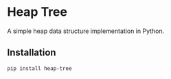 # Heap Tree

A simple heap data structure implementation in Python.

## Installation
```bash
pip install heap-tree
